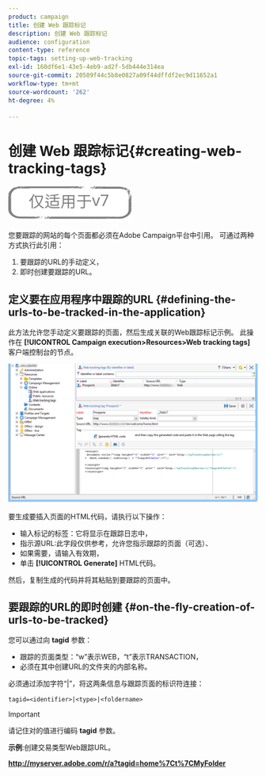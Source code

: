 ```yaml
---
product: campaign
title: 创建 Web 跟踪标记
description: 创建 Web 跟踪标记
audience: configuration
content-type: reference
topic-tags: setting-up-web-tracking
exl-id: 160df6e1-43e5-4eb9-ad2f-5db444e314ea
source-git-commit: 20509f44c5b8e0827a09f44dffdf2ec9d11652a1
workflow-type: tm+mt
source-wordcount: '262'
ht-degree: 4%

---
```


# 创建 Web 跟踪标记{#creating-web-tracking-tags}

![](../../assets/v7-only.svg)

您要跟踪的网站的每个页面都必须在Adobe Campaign平台中引用。 可通过两种方式执行此引用：

1. 要跟踪的URL的手动定义，
1. 即时创建要跟踪的URL。

## 定义要在应用程序中跟踪的URL {#defining-the-urls-to-be-tracked-in-the-application}

此方法允许您手动定义要跟踪的页面，然后生成关联的Web跟踪标记示例。 此操作在 **[!UICONTROL Campaign execution>Resources>Web tracking tags]** 客户端控制台的节点。

![](assets/d_ncs_integration_webtracking_screen.png)

要生成要插入页面的HTML代码，请执行以下操作：

* 输入标记的标签：它将显示在跟踪日志中，
* 指示源URL:此字段仅供参考，允许您指示跟踪的页面（可选）、
* 如果需要，请输入有效期，
* 单击 **[!UICONTROL Generate]** HTML代码。

然后，复制生成的代码并将其粘贴到要跟踪的页面中。

## 要跟踪的URL的即时创建 {#on-the-fly-creation-of-urls-to-be-tracked}

您可以通过向 **tagid** 参数：

* 跟踪的页面类型：“w”表示WEB，“t”表示TRANSACTION，
* 必须在其中创建URL的文件夹的内部名称。

必须通过添加字符“|”，将这两条信息与跟踪页面的标识符连接：

```
tagid=<identifier>|<type>|<foldername>
```

>[!IMPORTANT]
>
>请记住对的值进行编码 **tagid** 参数。

**示例**:创建交易类型Web跟踪URL。

**http://myserver.adobe.com/r/a?tagid=home%7Ct%7CMyFolder**
